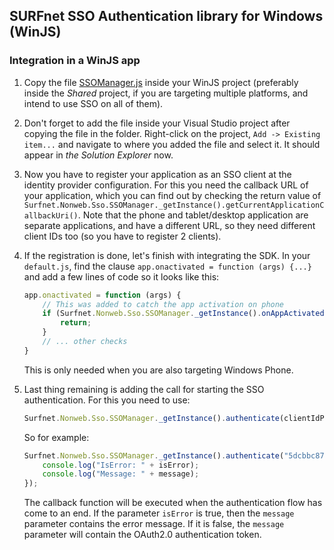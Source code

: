 SURFnet SSO Authentication library for Windows (WinJS)
------------------------------------------------------

### Integration in a WinJS app

1. Copy the file [SSOManager.js](library/js/sso/SSOManager.js) inside your WinJS project (preferably inside the *Shared* project, if you are targeting multiple platforms, and intend to use SSO on all of them).
2. Don't forget to add the file inside your Visual Studio project after copying the file in the folder. Right-click on the project, `Add -> Existing item...` and navigate to where you added the file and select it. It should appear in *the Solution Explorer* now.
3. Now you have to register your application as an SSO client at the identity provider configuration. For this you need the callback URL of your application, which you can find out by checking the return value of `Surfnet.Nonweb.Sso.SSOManager._getInstance().getCurrentApplicationCallbackUri()`. Note that the phone and tablet/desktop application are separate applications, and have a different URL, so they need different client IDs too (so you have to register 2 clients).
4. If the registration is done, let's finish with integrating the SDK. In your `default.js`, find the clause `app.onactivated = function (args) {...}` and add a few lines of code so it looks like this:
   
    ```javascript
    app.onactivated = function (args) {
        // This was added to catch the app activation on phone
        if (Surfnet.Nonweb.Sso.SSOManager._getInstance().onAppActivated(args, activation)) {
            return;
        }
        // ... other checks
    }
    ```
    This is only needed when you are also targeting Windows Phone.
5. Last thing remaining is adding the call for starting the SSO authentication. For this you need to use:
    
    ```javascript
    Surfnet.Nonweb.Sso.SSOManager._getInstance().authenticate(clientIdPhone, clientIdTabletAndDesktop, endpoint, callbackFunction)
    ```
    So for example:
    ```javascript
    Surfnet.Nonweb.Sso.SSOManager._getInstance().authenticate("5dcbbc877e9955e3b29d7ca0baa4c7c7", "5dcbbc877e9955e3b29d7ca0baa4c7c6", "https://nonweb.demo.surfconext.nl/php-oauth-as/authorize.php", function (isError, message) {
        console.log("IsError: " + isError);
        console.log("Message: " + message);
    });
    ```
    The callback function will be executed when the authentication flow has come to an end.
    If the parameter `isError` is true, then the `message` parameter contains the error message.
    If it is false, the `message` parameter will contain the OAuth2.0 authentication token.
